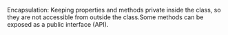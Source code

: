 Encapsulation: Keeping properties and methods private inside the class, so they are not accessible from outside the class.Some methods can be exposed as a public interface (API).
